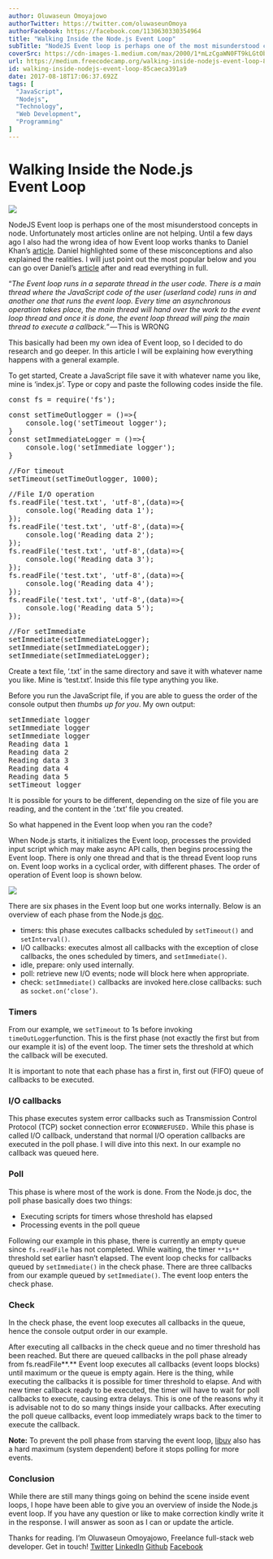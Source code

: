 ```yaml
---
author: Oluwaseun Omoyajowo
authorTwitter: https://twitter.com/oluwaseunOmoya
authorFacebook: https://facebook.com/1130630330354964
title: "Walking Inside the Node.js Event Loop"
subTitle: "NodeJS Event loop is perhaps one of the most misunderstood concepts in node. Unfortunately most articles online are not helping. Until a ..."
coverSrc: https://cdn-images-1.medium.com/max/2000/1*mLzCgaWN0FT9kLGtObzBeA.jpeg
url: https://medium.freecodecamp.org/walking-inside-nodejs-event-loop-85caeca391a9
id: walking-inside-nodejs-event-loop-85caeca391a9
date: 2017-08-18T17:06:37.692Z
tags: [
  "JavaScript",
  "Nodejs",
  "Technology",
  "Web Development",
  "Programming"
]
---
```

# Walking Inside the Node.js Event Loop







![](https://cdn-images-1.medium.com/max/2000/1*mLzCgaWN0FT9kLGtObzBeA.jpeg)







NodeJS Event loop is perhaps one of the most misunderstood concepts in node. Unfortunately most articles online are not helping. Until a few days ago I also had the wrong idea of how Event loop works thanks to Daniel Khan’s [article](https://medium.com/the-node-js-collection/what-you-should-know-to-really-understand-the-node-js-event-loop-and-its-metrics-c4907b19da4c). Daniel highlighted some of these misconceptions and also explained the realities. I will just point out the most popular below and you can go over Daniel’s [article](https://medium.com/the-node-js-collection/what-you-should-know-to-really-understand-the-node-js-event-loop-and-its-metrics-c4907b19da4c) after and read everything in full.

“_The Event loop runs in a separate thread in the user code. There is a main thread where the JavaScript code of the user (userland code) runs in and another one that runs the event loop. Every time an asynchronous operation takes place, the main thread will hand over the work to the event loop thread and once it is done, the event loop thread will ping the main thread to execute a callback._” — This is WRONG

This basically had been my own idea of Event loop, so I decided to do research and go deeper. In this article I will be explaining how everything happens with a general example.

To get started, Create a JavaScript file save it with whatever name you like, mine is ‘index.js’. Type or copy and paste the following codes inside the file.

<pre name="20a3" id="20a3" class="graf graf--pre graf-after--p">const fs = require('fs');</pre>

<pre name="7824" id="7824" class="graf graf--pre graf-after--pre">const setTimeOutlogger = ()=>{  
    console.log('setTimeout logger');  
}  
const setImmediateLogger = ()=>{  
    console.log('setImmediate logger');  
}</pre>

<pre name="6d63" id="6d63" class="graf graf--pre graf-after--pre">//For timeout   
setTimeout(setTimeOutlogger, 1000);</pre>

<pre name="5691" id="5691" class="graf graf--pre graf-after--pre">//File I/O operation  
fs.readFile('test.txt', 'utf-8',(data)=>{  
    console.log('Reading data 1');  
});  
fs.readFile('test.txt', 'utf-8',(data)=>{  
    console.log('Reading data 2');  
});  
fs.readFile('test.txt', 'utf-8',(data)=>{  
    console.log('Reading data 3');  
});  
fs.readFile('test.txt', 'utf-8',(data)=>{  
    console.log('Reading data 4');  
});  
fs.readFile('test.txt', 'utf-8',(data)=>{  
    console.log('Reading data 5');  
});</pre>

<pre name="c25c" id="c25c" class="graf graf--pre graf-after--pre">//For setImmediate  
setImmediate(setImmediateLogger);  
setImmediate(setImmediateLogger);  
setImmediate(setImmediateLogger);</pre>

Create a text file, ‘.txt’ in the same directory and save it with whatever name you like. Mine is ‘test.txt’. Inside this file type anything you like.

Before you run the JavaScript file, if you are able to guess the order of the console output then *thumbs up for you*. My own output:

<pre name="e006" id="e006" class="graf graf--pre graf-after--p">setImmediate logger  
setImmediate logger  
setImmediate logger  
Reading data 1  
Reading data 2  
Reading data 3  
Reading data 4  
Reading data 5  
setTimeout logger</pre>

It is possible for yours to be different, depending on the size of file you are reading, and the content in the ‘.txt’ file you created.

So what happened in the Event loop when you ran the code?

When Node.js starts, it initializes the Event loop, processes the provided input script which may make async API calls, then begins processing the Event loop. There is only one thread and that is the thread Event loop runs on. Event loop works in a cyclical order, with different phases. The order of operation of Event loop is shown below.



![](https://cdn-images-1.medium.com/max/1600/1*4tfBo0qxgakrcrXrOqNz6Q.png)



There are six phases in the Event loop but one works internally. Below is an overview of each phase from the Node.js [doc](https://nodejs.org/en/docs/guides/event-loop-timers-and-nexttick/).

*   timers: this phase executes callbacks scheduled by `setTimeout()` and `setInterval()`.
*   I/O callbacks: executes almost all callbacks with the exception of close callbacks, the ones scheduled by timers, and `setImmediate()`.
*   idle, prepare: only used internally.
*   poll: retrieve new I/O events; node will block here when appropriate.
*   check: `setImmediate()` callbacks are invoked here.close callbacks: such as `socket.on(‘close’)`.

### Timers

From our example, we `setTimeout` to 1s before invoking `timeOutLogger`function. This is the first phase (not exactly the first but from our example it is) of the event loop. The timer sets the threshold at which the callback will be executed.

It is important to note that each phase has a first in, first out (FIFO) queue of callbacks to be executed.

### I/O callbacks

This phase executes system error callbacks such as Transmission Control Protocol (TCP) socket connection error `ECONNREFUSED.` While this phase is called I/O callback, understand that normal I/O operation callbacks are executed in the poll phase. I will dive into this next. In our example no callback was queued here.

### Poll

This phase is where most of the work is done. From the Node.js doc, the poll phase basically does two things:

*   Executing scripts for timers whose threshold has elapsed
*   Processing events in the poll queue

Following our example in this phase, there is currently an empty queue since `fs.readFile` has not completed. While waiting, the timer `**1s**` threshold set earlier hasn’t elapsed. The event loop checks for callbacks queued by `setImmediate()` in the check phase. There are three callbacks from our example queued by `setImmediate()`. The event loop enters the check phase.

### Check

In the check phase, the event loop executes all callbacks in the queue, hence the console output order in our example.

After executing all callbacks in the check queue and no timer threshold has been reached. But there are queued callbacks in the poll phase already from fs.readFile**.** Event loop executes all callbacks (event loops blocks) until maximum or the queue is empty again. Here is the thing, while executing the callbacks it is possible for timer threshold to elapse. And with new timer callback ready to be executed, the timer will have to wait for poll callbacks to execute, causing extra delays. This is one of the reasons why it is advisable not to do so many things inside your callbacks. After executing the poll queue callbacks, event loop immediately wraps back to the timer to execute the callback.

**Note:** To prevent the poll phase from starving the event loop, [libuv](http://libuv.org/) also has a hard maximum (system dependent) before it stops polling for more events.

### Conclusion

While there are still many things going on behind the scene inside event loops, I hope have been able to give you an overview of inside the Node.js event loop. If you have any question or like to make correction kindly write it in the response. I will answer as soon as I can or update the article.

Thanks for reading. I’m Oluwaseun Omoyajowo, Freelance full-stack web developer. Get in touch! [Twitter](https://twitter.com/flickzcode) [LinkedIn](https://www.linkedin.com/in/oluwaseun-omoyajowo-641358110/?lipi=urn%3Ali%3Apage%3Ad_flagship3_notifications%3BESCtLB7XS8aBHaL2eaiW0g%3D%3D&licu=urn%3Ali%3Acontrol%3Ad_flagship3_notifications-nav.settings_view_profile) [Github](https://github.com/flickz) [Facebook](https://facebook.com/sheaflickz)








